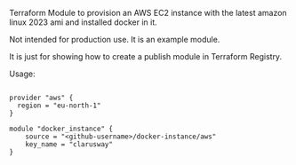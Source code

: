 Terraform Module to provision an AWS EC2 instance with the latest amazon linux 2023 ami and installed docker in it.

Not intended for production use. It is an example module.

It is just for showing how to create a publish module in Terraform Registry.

Usage:

```hcl

provider "aws" {
  region = "eu-north-1"
}

module "docker_instance" {
    source = "<github-username>/docker-instance/aws"
    key_name = "clarusway"
}
```
